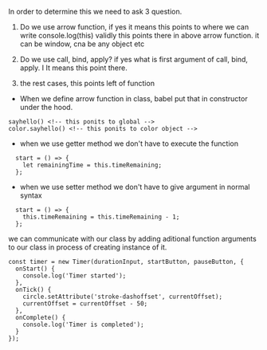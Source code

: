 In order to determine this we need to ask 3 question.

1. Do we use arrow function, if yes it means this points to where we can write console.log(this) validly this points there in above arrow function. it can be window, cna be any object etc

2. Do we use call, bind, apply? if yes what is first argument of call, bind, apply. I
   It means this point there.
3. the rest cases, this points left of function

- When we define arrow function in class, babel put that in constructor under the hood.

```
sayhello() <!-- this ponits to global -->
color.sayhello() <!-- this ponits to color object -->
```

- when we use getter method we don't have to execute the function

```
  start = () => {
    let remainingTime = this.timeRemaining;
  };
```

- when we use setter method we don't have to give argument in normal syntax

```
  start = () => {
    this.timeRemaining = this.timeRemaining - 1;
  };
```

we can communicate with our class by adding aditional function arguments to our class in process of creating instance of it.

```
const timer = new Timer(durationInput, startButton, pauseButton, {
  onStart() {
    console.log('Timer started');
  },
  onTick() {
    circle.setAttribute('stroke-dashoffset', currentOffset);
    currentOffset = currentOffset - 50;
  },
  onComplete() {
    console.log('Timer is completed');
  }
});
```
